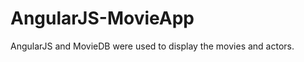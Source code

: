 AngularJS-MovieApp
==================

AngularJS and MovieDB were used to display the movies and actors.
